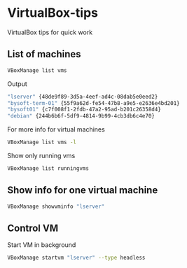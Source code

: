 # VirtualBox-tips
VirtualBox tips for quick work

## List of machines
```bash
VBoxManage list vms
```
Output
```bash
"lserver" {48de9f89-3d5a-4eef-ad4c-08dab5e0eed2}
"bysoft-term-01" {55f9a62d-fe54-47b8-a9e5-e2636e4bd201}
"bysoft01" {c7f008f1-2fdb-47a2-95ad-b201c26358d4}
"debian" {244b6b6f-5df9-4814-9b99-4cb3db6c4e70}
```

For more info for virtual machines
```bash
VBoxManage list vms -l
```

Show only running vms
```bash
VBoxManage list runningvms
```

## Show info for one virtual machine
```bash
VBoxManage showvminfo "lserver"
```

## Control VM
Start VM in background
```bash
VBoxManage startvm "lserver" --type headless
```
